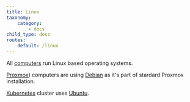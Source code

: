 ```yaml
---
title: Linux
taxonomy:
    category:
        - docs
child_type: docs
routes:
    default: /linux
---
```


All [computers](/computers) run Linux based operating systems.

[Proxmox](/proxmox)) computers are using [Debian](https://www.debian.org/) as it's part of stardard Proxmox installation.

[Kubernetes](/kubernetes) cluster uses [Ubuntu](https://ubuntu.com/).